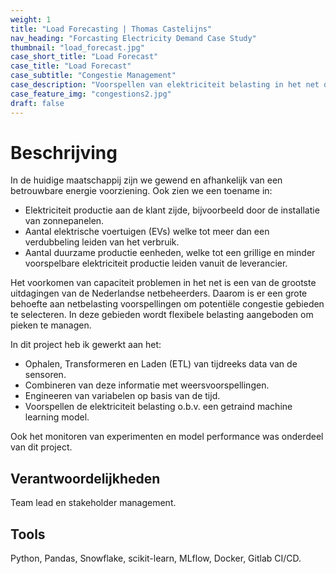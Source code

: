 ```yaml
---
weight: 1
title: "Load Forecasting | Thomas Castelijns"
nav_heading: "Forcasting Electricity Demand Case Study"
thumbnail: "load_forecast.jpg"
case_short_title: "Load Forecast"
case_title: "Load Forecast"
case_subtitle: "Congestie Management"
case_description: "Voorspellen van elektriciteit belasting in het net door meetdata te combineren met weersvoorspellingen."
case_feature_img: "congestions2.jpg"
draft: false
---
```


# Beschrijving
In de huidige maatschappij zijn we gewend en afhankelijk van een betrouwbare energie voorziening. Ook zien we een toename in:
- Elektriciteit productie aan de klant zijde, bijvoorbeeld door de installatie van zonnepanelen.
- Aantal elektrische voertuigen (EVs) welke tot meer dan een verdubbeling leiden van het verbruik.
- Aantal duurzame productie eenheden, welke tot een grillige en minder voorspelbare elektriciteit productie leiden vanuit de leverancier.

Het voorkomen van capaciteit problemen in het net is een van de grootste uitdagingen van de Nederlandse netbeheerders.
Daarom is er een grote behoefte aan netbelasting voorspellingen om potentiële congestie gebieden te selecteren.
In deze gebieden wordt flexibele belasting aangeboden om pieken te managen. 

In dit project heb ik gewerkt aan het:

- Ophalen, Transformeren en Laden (ETL) van tijdreeks data van de sensoren.
- Combineren van deze informatie met weersvoorspellingen.
- Engineeren van variabelen op basis van de tijd.
- Voorspellen de elektriciteit belasting o.b.v. een getraind machine learning model.

Ook het monitoren van experimenten en model performance was onderdeel van dit project.

## Verantwoordelijkheden
Team lead en stakeholder management.

## Tools
Python, Pandas, Snowflake, scikit-learn, MLflow, Docker, Gitlab CI/CD.